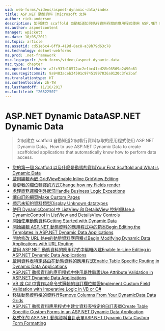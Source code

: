 ```yaml
---
uid: web-forms/videos/aspnet-dynamic-data/index
title: ASP.NET 動態資料 |Microsoft 文件
author: rick-anderson
description: 如何建立 scaffold 自動知道如何執行資料存取的應用程式使用 ASP.NET Dynamic Data。
ms.author: aspnetcontent
manager: wpickett
ms.date: 10/05/2011
ms.topic: article
ms.assetid: cd51e6c4-6ff9-419d-8ac8-a39b79d63c78
ms.technology: dotnet-webforms
ms.prod: .net-framework
msc.legacyurl: /web-forms/videos/aspnet-dynamic-data
msc.type: chapter
ms.openlocfilehash: a2fc937d18572ac2e1bc41cd28b98569a2490a61
ms.sourcegitcommit: 9a9483aceb34591c97451997036a9120c3fe2baf
ms.translationtype: HT
ms.contentlocale: zh-TW
ms.lasthandoff: 11/10/2017
ms.locfileid: "26522507"
---
```

<a name="aspnet-dynamic-data"></a><span data-ttu-id="e525c-103">ASP.NET Dynamic Data</span><span class="sxs-lookup"><span data-stu-id="e525c-103">ASP.NET Dynamic Data</span></span>
====================
> <span data-ttu-id="e525c-104">如何建立 scaffold 自動知道如何執行資料存取的應用程式使用 ASP.NET Dynamic Data。</span><span class="sxs-lookup"><span data-stu-id="e525c-104">How to use ASP.NET Dynamic Data to create scaffolded applications that automatically know how to perform data access.</span></span>


- [<span data-ttu-id="e525c-105">您的第一個 Scaffold 以及什麼是動態的資料</span><span class="sxs-lookup"><span data-stu-id="e525c-105">Your First Scaffold and What is Dynamic Data</span></span>](your-first-scaffold-and-what-is-dynamic-data.md)
- [<span data-ttu-id="e525c-106">啟用編輯內嵌 GridView</span><span class="sxs-lookup"><span data-stu-id="e525c-106">Enable Inline GridView Editing</span></span>](how-do-i-enable-inline-gridview-editing.md)
- [<span data-ttu-id="e525c-107">變更我的欄位轉譯的方式</span><span class="sxs-lookup"><span data-stu-id="e525c-107">Change how my Fields render</span></span>](how-do-i-change-how-my-fields-render.md)
- [<span data-ttu-id="e525c-108">處理商務邏輯例外狀況</span><span class="sxs-lookup"><span data-stu-id="e525c-108">Handle Business Logic Exceptions</span></span>](how-do-i-handle-business-logic-exceptions.md)
- [<span data-ttu-id="e525c-109">讓自訂的網頁</span><span class="sxs-lookup"><span data-stu-id="e525c-109">Make Custom Pages</span></span>](how-do-i-make-custom-pages.md)
- [<span data-ttu-id="e525c-110">顯示未知的資料類型</span><span class="sxs-lookup"><span data-stu-id="e525c-110">Display Unknown datatypes</span></span>](how-do-i-display-unknown-datatypes.md)
- [<span data-ttu-id="e525c-111">使用 DynamicControl 中 ListView 和 DetailsView 控制項</span><span class="sxs-lookup"><span data-stu-id="e525c-111">Use a DynamicControl in ListView and DetailsView Controls</span></span>](how-do-i-use-a-dynamiccontrol-in-listview-and-detailsview-controls.md)
- [<span data-ttu-id="e525c-112">開始使用動態資料</span><span class="sxs-lookup"><span data-stu-id="e525c-112">Getting Started with Dynamic Data</span></span>](getting-started-with-dynamic-data.md)
- [<span data-ttu-id="e525c-113">開始編輯 ASP.NET 動態資料的應用程式中的範本</span><span class="sxs-lookup"><span data-stu-id="e525c-113">Begin Editing the Templates in ASP.NET Dynamic Data Applications</span></span>](begin-editing-the-templates-in-aspnet-dynamic-data-applications.md)
- [<span data-ttu-id="e525c-114">開始修改 URL 路由的動態資料應用程式</span><span class="sxs-lookup"><span data-stu-id="e525c-114">Begin Modifying Dynamic Data Applications with URL Routing</span></span>](begin-modifying-dynamic-data-applications-with-url-routing.md)
- [<span data-ttu-id="e525c-115">啟用 ASP.NET 動態資料的應用程式中編輯內建</span><span class="sxs-lookup"><span data-stu-id="e525c-115">Enable In-Line Editing in ASP.NET Dynamic Data Applications</span></span>](enable-in-line-editing-in-aspnet-dynamic-data-applications.md)
- [<span data-ttu-id="e525c-116">啟用資料表特定路由在動態資料的應用程式</span><span class="sxs-lookup"><span data-stu-id="e525c-116">Enable Table Specific Routing in Dynamic Data Applications</span></span>](how-to-enable-table-specific-routing-in-dynamic-data-applications.md)
- [<span data-ttu-id="e525c-117">ASP.NET 動態資料的應用程式中使用屬性驗證</span><span class="sxs-lookup"><span data-stu-id="e525c-117">Use Attribute Validation in ASP.NET Dynamic Data Applications</span></span>](how-to-use-attribute-validation-in-aspnet-dynamic-data-applications.md)
- [<span data-ttu-id="e525c-118">VB 或 C# 中實作以命令式邏輯的自訂欄位驗證</span><span class="sxs-lookup"><span data-stu-id="e525c-118">Implement Custom Field Validation with Imperative Logic in VB or C#</span></span>](how-to-implement-custom-field-validation-with-imperative-logic-in-vb-or-c.md)
- [<span data-ttu-id="e525c-119">移除動態資料格的資料行</span><span class="sxs-lookup"><span data-stu-id="e525c-119">Remove Columns From Your DynamicData Data Grids</span></span>](how-to-remove-columns-from-your-dynamicdata-data-grids.md)
- [<span data-ttu-id="e525c-120">ASP.NET 動態資料應用程式中建立資料表特定的自訂表單</span><span class="sxs-lookup"><span data-stu-id="e525c-120">Create Table Specific Custom Forms in an ASP.NET Dynamic Data Application</span></span>](how-to-create-table-specific-custom-forms-in-an-aspnet-dynamic-data-application.md)
- [<span data-ttu-id="e525c-121">格式化的 ASP.NET 動態資料自訂表單</span><span class="sxs-lookup"><span data-stu-id="e525c-121">ASP.NET Dynamic Data Custom Form Formatting</span></span>](aspnet-dynamic-data-custom-form-formatting.md)
